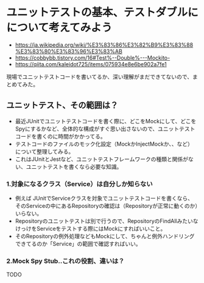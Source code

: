 #  ユニットテストの基本、テストダブルにについて考えてみよう

* https://ja.wikipedia.org/wiki/%E3%83%86%E3%82%B9%E3%83%88%E3%83%80%E3%83%96%E3%83%AB
* https://cobbybb.tistory.com/16#Test%--Double%---Mockito-
* https://qiita.com/kaleidot725/items/075934e8e6be902a7fe1

現場でユニットテストコードを書いてるか、深い理解がまだできてないので、まとめてみた。

## ユニットテスト、その範囲は？

* 最近JUnitでユニットテストコードを書く際に、どこをMockにして、どこをSpyにするかなど、全体的な構成がすぐ思い出さないので、ユニットテストコードを書くのに時間がかかってる。
* テストコードのファイルのモック化設定（MockかInjectMockか、、など）について整理してみる。
* これはJUnitとJestなど、ユニットテストフレームワークの種類と関係がない、ユニットテストを書くなら必要な知識。

### 1.対象になるクラス（Service）は自分しか知らない

* 例えば JUnitでServiceクラスを対象でユニットテストコードを書くなら、そのServiceの中にあるRepositoryの確認は（Repositoryが正常に動くのか）いらない。
* Repositoryのユニットテストは別で行うので、RepositoryのFindAllみたいなけっけをServiceをテストする際にはMockにすればいいこと。
* そのRepositoryの例外処理などもMockにして、ちゃんと例外ハンドリングできてるのか「Service」の範囲で確認すればいい。

### 2.Mock Spy Stub..これの役割、違いは？
 TODO
